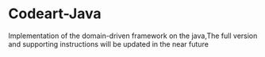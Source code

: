 # Codeart-Java
Implementation of the domain-driven framework on the java,The full version and supporting instructions will be updated in the near future
